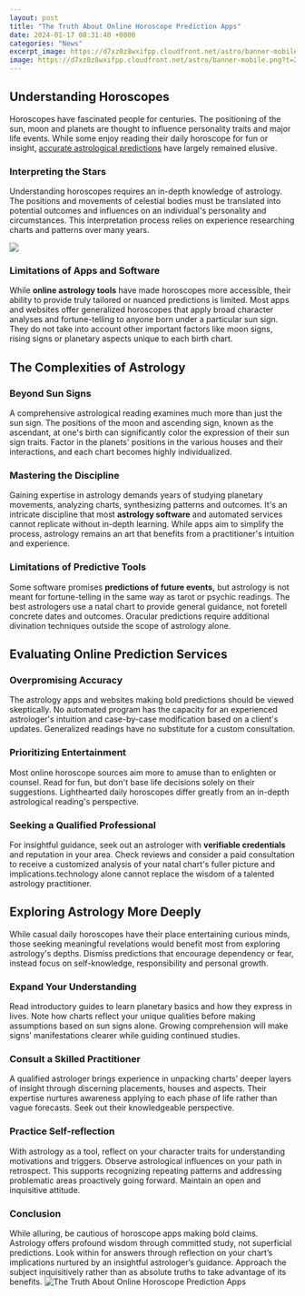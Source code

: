 ```yaml
---
layout: post
title: "The Truth About Online Horoscope Prediction Apps"
date: 2024-01-17 08:31:40 +0000
categories: "News"
excerpt_image: https://d7xz0z8wxifpp.cloudfront.net/astro/banner-mobile.png?t=2
image: https://d7xz0z8wxifpp.cloudfront.net/astro/banner-mobile.png?t=2
---
```


## Understanding Horoscopes
Horoscopes have fascinated people for centuries. The positioning of the sun, moon and planets are thought to influence personality traits and major life events. While some enjoy reading their daily horoscope for fun or insight, [accurate astrological predictions](https://store.fi.io.vn/chihuahua3495-t-shirt) have largely remained elusive. 
### Interpreting the Stars
Understanding horoscopes requires an in-depth knowledge of astrology. The positions and movements of celestial bodies must be translated into potential outcomes and influences on an individual's personality and circumstances. This interpretation process relies on experience researching charts and patterns over many years. 

![](https://www.astroeshop.com/wp-content/uploads/2022/01/MAIN-BELIEF-OF-ASTROLOGY-2022-01-14T111507.597.jpg)
### Limitations of Apps and Software 
While **online astrology tools** have made horoscopes more accessible, their ability to provide truly tailored or nuanced predictions is limited. Most apps and websites offer generalized horoscopes that apply broad character analyses and fortune-telling to anyone born under a particular sun sign. They do not take into account other important factors like moon signs, rising signs or planetary aspects unique to each birth chart.
## The Complexities of Astrology 
### Beyond Sun Signs
A comprehensive astrological reading examines much more than just the sun sign. The positions of the moon and ascending sign, known as the ascendant, at one's birth can significantly color the expression of their sun sign traits. Factor in the planets' positions in the various houses and their interactions, and each chart becomes highly individualized. 
### Mastering the Discipline
Gaining expertise in astrology demands years of studying planetary movements, analyzing charts, synthesizing patterns and outcomes. It's an intricate discipline that most **astrology software** and automated services cannot replicate without in-depth learning. While apps aim to simplify the process, astrology remains an art that benefits from a practitioner's intuition and experience.
### Limitations of Predictive Tools
Some software promises **predictions of future events,** but astrology is not meant for fortune-telling in the same way as tarot or psychic readings. The best astrologers use a natal chart to provide general guidance, not foretell concrete dates and outcomes. Oracular predictions require additional divination techniques outside the scope of astrology alone.
## Evaluating Online Prediction Services  
### Overpromising Accuracy
The astrology apps and websites making bold predictions should be viewed skeptically. No automated program has the capacity for an experienced astrologer's intuition and case-by-case modification based on a client's updates. Generalized readings have no substitute for a custom consultation.
### Prioritizing Entertainment 
Most online horoscope sources aim more to amuse than to enlighten or counsel. Read for fun, but don't base life decisions solely on their suggestions. Lighthearted daily horoscopes differ greatly from an in-depth astrological reading's perspective. 
### Seeking a Qualified Professional
For insightful guidance, seek out an astrologer with **verifiable credentials** and reputation in your area. Check reviews and consider a paid consultation to receive a customized analysis of your natal chart's fuller picture and implications.technology alone cannot replace the wisdom of a talented astrology practitioner. 
## Exploring Astrology More Deeply
While casual daily horoscopes have their place entertaining curious minds, those seeking meaningful revelations would benefit most from exploring astrology's depths. Dismiss predictions that encourage dependency or fear, instead focus on self-knowledge, responsibility and personal growth. 
### Expand Your Understanding 
Read introductory guides to learn planetary basics and how they express in lives. Note how charts reflect your unique qualities before making assumptions based on sun signs alone. Growing comprehension will make signs’ manifestations clearer while guiding continued studies.
### Consult a Skilled Practitioner
A qualified astrologer brings experience in unpacking charts’ deeper layers of insight through discerning placements, houses and aspects. Their expertise nurtures awareness applying to each phase of life rather than vague forecasts. Seek out their knowledgeable perspective.  
### Practice Self-reflection 
With astrology as a tool, reflect on your character traits for understanding motivations and triggers. Observe astrological influences on your path in retrospect. This supports recognizing repeating patterns and addressing problematic areas proactively going forward. Maintain an open and inquisitive attitude.
### Conclusion
While alluring, be cautious of horoscope apps making bold claims. Astrology offers profound wisdom through committed study, not superficial predictions. Look within for answers through reflection on your chart’s implications nurtured by an insightful astrologer’s guidance. Approach the subject inquisitively rather than as absolute truths to take advantage of its benefits.
![The Truth About Online Horoscope Prediction Apps](https://d7xz0z8wxifpp.cloudfront.net/astro/banner-mobile.png?t=2)